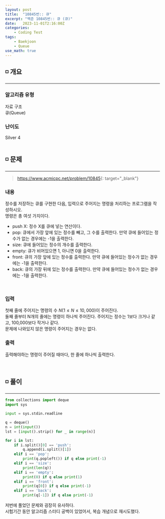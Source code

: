 ```yaml
---
layout: post
title:  "10845번:: 큐"
excerpt: "백준 10845번:: 큐 (큐)"
date:   2023-11-01T2:16:00Z
categories:
    - Coding Test
tags:
    - Baekjoon
    - Queue
use_math: true
---
```


## ◽ 개요
---
### 알고리즘 유형
자료 구조  
큐(Queue)  

### 난이도
Silver 4
<br/><br/>

## ◽ 문제
---
> <https://www.acmicpc.net/problem/10845>{: target="_blank"}

### 내용
정수를 저장하는 큐를 구현한 다음, 입력으로 주어지는 명령을 처리하는 프로그램을 작성하시오.  
명령은 총 여섯 가지이다.  
- push X: 정수 X를 큐에 넣는 연산이다.  
- pop: 큐에서 가장 앞에 있는 정수를 빼고, 그 수를 출력한다. 만약 큐에 들어있는 정수가 없는 경우에는 -1을 출력한다.  
- size: 큐에 들어있는 정수의 개수를 출력한다.  
- empty: 큐가 비어있으면 1, 아니면 0을 출력한다.  
- front: 큐의 가장 앞에 있는 정수를 출력한다. 만약 큐에 들어있는 정수가 없는 경우에는 -1을 출력한다.  
- back: 큐의 가장 뒤에 있는 정수를 출력한다. 만약 큐에 들어있는 정수가 없는 경우에는 -1을 출력한다.  
<br/>

### 입력
첫째 줄에 주어지는 명령의 수 $N (1 ≤ N ≤ 10,000)$이 주어진다.  
둘째 줄부터 N개의 줄에는 명령이 하나씩 주어진다. 주어지는 정수는 1보다 크거나 같고, 100,000보다 작거나 같다.  
문제에 나와있지 않은 명령이 주어지는 경우는 없다.

### 출력
출력해야하는 명령이 주어질 때마다, 한 줄에 하나씩 출력한다.
<br/><br/><br/>

## ◽ 풀이
---

```python
from collections import deque
import sys

input = sys.stdin.readline

q = deque()
n = int(input())
lst = [input().strip() for _ in range(n)]

for i in lst:
    if i.split()[0] == 'push':
        q.append(i.split()[1])
    elif i == 'pop':
        print(q.popleft()) if q else print(-1)
    elif i == 'size':
        print(len(q))
    elif i == 'empty':
        print(0) if q else print(1)
    elif i == 'front':
        print(q[0]) if q else print(-1)
    elif i == 'back':
        print(q[-1]) if q else print(-1)
```

저번에 풀었던 문제와 굉장히 유사하다.  
시험기간 동안 알고리즘 스터디 공백이 있었어서, 복습 개념으로 재시도했다.  
